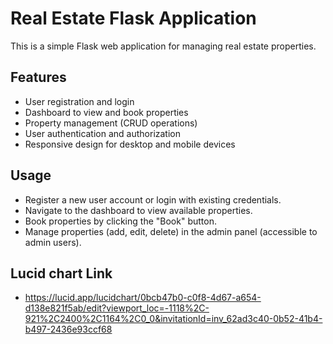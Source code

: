 
# Real Estate Flask Application
This is a simple Flask web application for managing real estate properties.

## Features
- User registration and login
- Dashboard to view and book properties
- Property management (CRUD operations)
- User authentication and authorization
- Responsive design for desktop and mobile devices

## Usage
- Register a new user account or login with existing credentials.
- Navigate to the dashboard to view available properties.
- Book properties by clicking the "Book" button.
- Manage properties (add, edit, delete) in the admin panel (accessible to admin users).

## Lucid chart Link
- https://lucid.app/lucidchart/0bcb47b0-c0f8-4d67-a654-d138e821f5ab/edit?viewport_loc=-1118%2C-921%2C2400%2C1164%2C0_0&invitationId=inv_62ad3c40-0b52-41b4-b497-2436e93ccf68